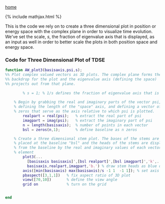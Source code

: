 [home](/README.md)

{% include mathjax.html %} 

This is the code we rely on to create a three dimensional plot in position or energy space with the complex plane in order to visualize time evolution. We've set the scale, ${s}$, the fraction of eigenvalue axis that is displayed, as an input as well in order to better scale the plots in both position space and energy space. 

### Code for Three Dimensional Plot of TDSE
```Matlab
function AW_plot3(basisaxis,psi,s);
%% Plot complex valued vectors as 3D plots. The complex plane forms the
%% backdrop for the plot and the eigenvalue axis (defining the space)
%% projects out from that plane.
        
        % s = 1; % 1/s defines the fraction of eigenvalue axis that is displayed
        
    % Begin by grabbing the real and imaginary parts of the vector psi,
    % defining the length of the "space" axis, and defining a vector of 
    % zeros that serve as the axis relative to which psi is plotted.
        realpart = real(psi);   % extract the real part of psi
        imagpart = imag(psi);   % extract the imaginary part of psi
        n = length(basisaxis);  % number of points in each vector
        bsl = zeros(n,1);       % define baseline as n zeros

    % Create a three dimensional stem plot. The bases of the stems are 
    % placed at the baseline "bsl" and the heads of the stems are displaced
    % from the baseline by the real and imaginary values of each vector
    % element
        plot3(...
          [basisaxis basisaxis]',[bsl realpart]',[bsl imagpart]','k',... % draw black stems
          basisaxis,realpart,imagpart,'b.') % draw stem heads as blue dots
        axis([min(basisaxis) max(basisaxis)/s -1 1  -1 1]); % set axis limits
        pbaspect([3,1,1])   % fix aspect ratio of 3D plot
        view([70,10])       % define the view angle
        grid on             % turn on the grid


end
```
